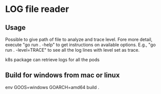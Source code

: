 # LOG file reader

## Usage
Possible to give path of file to analyze and trace level.
Fore more detail, execute "go run . -help" to get instructions on available options.
E.g., "go run . -level=TRACE" to see all the log lines with level set as trace.

k8s package can retrieve logs for all the pods

## Build for windows from mac or linux
env GOOS=windows GOARCH=amd64 build .